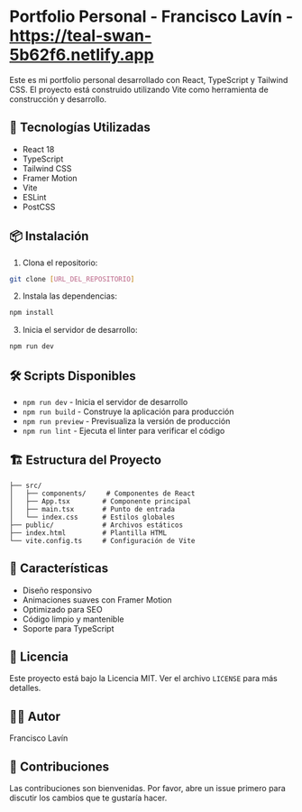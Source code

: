 # Portfolio Personal - Francisco Lavín - https://teal-swan-5b62f6.netlify.app

Este es mi portfolio personal desarrollado con React, TypeScript y Tailwind CSS. El proyecto está construido utilizando Vite como herramienta de construcción y desarrollo.

## 🚀 Tecnologías Utilizadas

- React 18
- TypeScript
- Tailwind CSS
- Framer Motion
- Vite
- ESLint
- PostCSS

## 📦 Instalación

1. Clona el repositorio:
```bash
git clone [URL_DEL_REPOSITORIO]
```

2. Instala las dependencias:
```bash
npm install
```

3. Inicia el servidor de desarrollo:
```bash
npm run dev
```

## 🛠️ Scripts Disponibles

- `npm run dev` - Inicia el servidor de desarrollo
- `npm run build` - Construye la aplicación para producción
- `npm run preview` - Previsualiza la versión de producción
- `npm run lint` - Ejecuta el linter para verificar el código

## 🏗️ Estructura del Proyecto

```
├── src/
│   ├── components/     # Componentes de React
│   ├── App.tsx        # Componente principal
│   ├── main.tsx       # Punto de entrada
│   └── index.css      # Estilos globales
├── public/            # Archivos estáticos
├── index.html         # Plantilla HTML
└── vite.config.ts     # Configuración de Vite
```

## 🎨 Características

- Diseño responsivo
- Animaciones suaves con Framer Motion
- Optimizado para SEO
- Código limpio y mantenible
- Soporte para TypeScript

## 📝 Licencia

Este proyecto está bajo la Licencia MIT. Ver el archivo `LICENSE` para más detalles.

## 👨‍💻 Autor

Francisco Lavín

## 🤝 Contribuciones

Las contribuciones son bienvenidas. Por favor, abre un issue primero para discutir los cambios que te gustaría hacer. 
